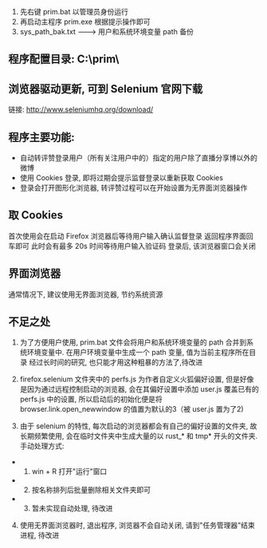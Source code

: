 1. 先右键 prim.bat 以管理员身份运行
2. 再启动主程序 prim.exe 根据提示操作即可
3. sys_path_bak.txt ---> 用户和系统环境变量 path 备份


## 程序配置目录: C:\prim\

## 浏览器驱动更新, 可到 Selenium 官网下载

链接: http://www.seleniumhq.org/download/




## 程序主要功能:
* 自动转评赞登录用户（所有关注用户中的）指定的用户除了直播分享博以外的微博
* 使用 Cookies 登录, 即将过期会提示监督登录以重新获取 Cookies
* 登录会打开图形化浏览器, 转评赞过程可以在开始设置为无界面浏览器操作

## 取 Cookies
首次使用会在启动 Firefox 浏览器后等待用户输入确认监督登录
返回程序界面回车即可
此时会有最多 20s 时间等待用户输入验证码
登录后, 该浏览器窗口会关闭


## 界面浏览器
通常情况下, 建议使用无界面浏览器, 节约系统资源

## 不足之处


1. 为了方便用户使用, prim.bat 文件会将用户和系统环境变量的 path 合并到系统环境变量中. 在用户环境变量中生成一个 path 变量, 值为当前主程序所在目录
经过长时间的研究, 也只能才用这种粗暴的方法了,待改进


2. firefox.selenium 文件夹中的 perfs.js 为作者自定义火狐偏好设置, 但是好像是因为通过远程控制启动的浏览器, 会在其偏好设置中添加 user.js 覆盖已有的 perfs.js 中的设置, 所以启动后的初始化便是将 browser.link.open_newwindow 的值置为默认的3（被 user.js 置为了2)


3. 由于 selenium 的特性, 每次启动的浏览器都会有自己的偏好设置的文件夹, 故长期频繁使用, 会在临时文件夹中生成大量的以 rust_* 和 tmp* 开头的文件夹. 手动处理方式:
 
 - 1. win + R 打开"运行"窗口
  
  
 - 2. 按名称排列后批量删除相关文件夹即可
  
  
 - 3. 暂未实现自动处理, 待改进


 4. 使用无界面浏览器时, 退出程序, 浏览器不会自动关闭, 请到"任务管理器"结束进程, 待改进
